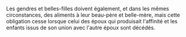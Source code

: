   
 Les gendres et belles-filles doivent également, et dans les mêmes circonstances, des aliments à leur beau-père et belle-mère, mais cette obligation cesse lorsque celui des époux qui produisait l'affinité et les enfants issus de son union avec l'autre époux sont décédés.  

  
